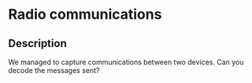 # Radio communications 

## Description

We managed to capture communications between two devices. Can you decode the messages sent?
